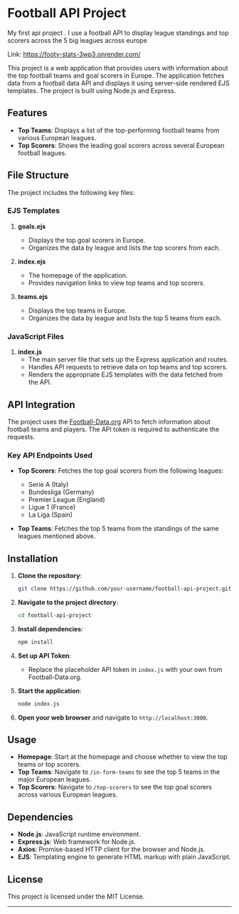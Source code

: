 


# Football API Project


My first api project . I use a football API to display league standings and top scorers across the 5 big leagues across europe

Link: https://footy-stats-3wp3.onrender.com/

This project is a web application that provides users with information about the top football teams and goal scorers in Europe. The application fetches data from a football data API and displays it using server-side rendered EJS templates. The project is built using Node.js and Express.

## Features

- **Top Teams**: Displays a list of the top-performing football teams from various European leagues.
- **Top Scorers**: Shows the leading goal scorers across several European football leagues.

## File Structure

The project includes the following key files:

### EJS Templates

1. **goals.ejs**
   - Displays the top goal scorers in Europe.
   - Organizes the data by league and lists the top scorers from each.

2. **index.ejs**
   - The homepage of the application.
   - Provides navigation links to view top teams and top scorers.

3. **teams.ejs**
   - Displays the top teams in Europe.
   - Organizes the data by league and lists the top 5 teams from each.

### JavaScript Files

1. **index.js**
   - The main server file that sets up the Express application and routes.
   - Handles API requests to retrieve data on top teams and top scorers.
   - Renders the appropriate EJS templates with the data fetched from the API.

## API Integration

The project uses the [Football-Data.org](https://www.football-data.org/) API to fetch information about football teams and players. The API token is required to authenticate the requests.

### Key API Endpoints Used

- **Top Scorers**: Fetches the top goal scorers from the following leagues:
  - Serie A (Italy)
  - Bundesliga (Germany)
  - Premier League (England)
  - Ligue 1 (France)
  - La Liga (Spain)

- **Top Teams**: Fetches the top 5 teams from the standings of the same leagues mentioned above.

## Installation

1. **Clone the repository**:
   ```bash
   git clone https://github.com/your-username/football-api-project.git
   ```

2. **Navigate to the project directory**:
   ```bash
   cd football-api-project
   ```

3. **Install dependencies**:
   ```bash
   npm install
   ```

4. **Set up API Token**:
   - Replace the placeholder API token in `index.js` with your own from Football-Data.org.

5. **Start the application**:
   ```bash
   node index.js
   ```

6. **Open your web browser** and navigate to `http://localhost:3000`.

## Usage

- **Homepage**: Start at the homepage and choose whether to view the top teams or top scorers.
- **Top Teams**: Navigate to `/in-form-teams` to see the top 5 teams in the major European leagues.
- **Top Scorers**: Navigate to `/top-scorers` to see the top goal scorers across various European leagues.

## Dependencies

- **Node.js**: JavaScript runtime environment.
- **Express.js**: Web framework for Node.js.
- **Axios**: Promise-based HTTP client for the browser and Node.js.
- **EJS**: Templating engine to generate HTML markup with plain JavaScript.

## License

This project is licensed under the MIT License.

---
